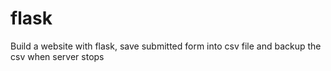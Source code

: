 # flask
Build a website with flask, save submitted form into csv file and backup the csv when server stops
